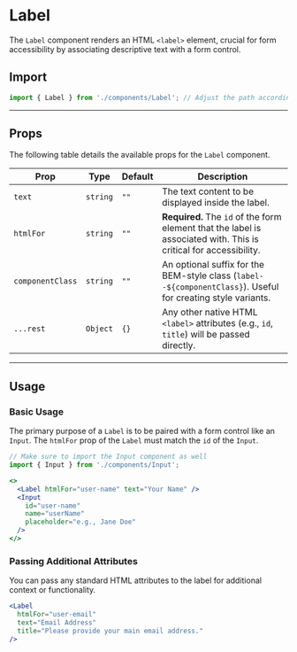 # Label

The `Label` component renders an HTML `<label>` element, crucial for form accessibility by associating descriptive text with a form control.

## Import

```jsx
import { Label } from './components/Label'; // Adjust the path according to your project structure
````

-----

## Props

The following table details the available props for the `Label` component.

| Prop             | Type     | Default | Description                                                                                                                             |
| ---------------- | -------- | ------- | --------------------------------------------------------------------------------------------------------------------------------------- |
| `text`           | `string` | `""`    | The text content to be displayed inside the label.                                                                                      |
| `htmlFor`        | `string` | `""`    | **Required.** The `id` of the form element that the label is associated with. This is critical for accessibility.                        |
| `componentClass` | `string` | `""`    | An optional suffix for the BEM-style class (`label--${componentClass}`). Useful for creating style variants.                             |
| `...rest`        | `Object` | `{}`    | Any other native HTML `<label>` attributes (e.g., `id`, `title`) will be passed directly.                                                 |

-----

## Usage

### Basic Usage

The primary purpose of a `Label` is to be paired with a form control like an `Input`. The `htmlFor` prop of the `Label` must match the `id` of the `Input`.

```jsx
// Make sure to import the Input component as well
import { Input } from './components/Input';

<>
  <Label htmlFor="user-name" text="Your Name" />
  <Input
    id="user-name"
    name="userName"
    placeholder="e.g., Jane Doe"
  />
</>
```

### Passing Additional Attributes

You can pass any standard HTML attributes to the label for additional context or functionality.

```jsx
<Label
  htmlFor="user-email"
  text="Email Address"
  title="Please provide your main email address."
/>
```